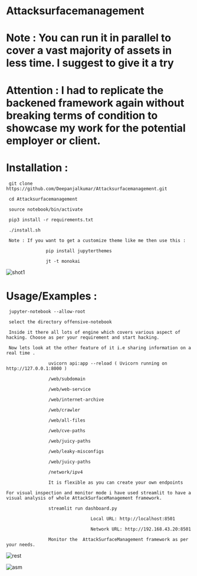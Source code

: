 # Attacksurfacemanagement

# Note : You can run it in parallel to cover a vast majority of assets in less time. I suggest to give it a try

# Attention : I had to replicate the backened framework again without breaking terms of condition to showcase my work for the potential employer or client. 

# Installation :

     git clone https://github.com/Deepanjalkumar/Attacksurfacemanagement.git
     
     cd Attacksurfacemanagement
     
     source notebook/bin/activate
     
     pip3 install -r requirements.txt
     
     ./install.sh
     
     Note : If you want to get a customize theme like me then use this :
     
                   pip install jupyterthemes
                   
                   jt -t monokai
                   
![shot1](https://user-images.githubusercontent.com/55708909/132466189-0a474476-ea62-4851-8826-e19c26f47b23.png)
     
# Usage/Examples :

     jupyter-notebook --allow-root
     
     select the directory offensive-notebook
     
     Inside it there all lots of engine which covers various aspect of hacking. Choose as per your requirement and start hacking.
     
     Now lets look at the other feature of it i.e sharing information on a real time . 
       
                    uvicorn api:app --reload ( Uvicorn running on http://127.0.0.1:8000 )
                    
                    /web/subdomain
                    
                    /web/web-service
                    
                    /web/internet-archive
                    
                    /web/crawler
                    
                    /web/all-files
                    
                    /web/cve-paths
                    
                    /web/juicy-paths
                    
                    /web/leaky-misconfigs
                    
                    /web/juicy-paths
                    
                    /network/ipv4
                    
                    It is flexible as you can create your own endpoints
                    
    For visual inspection and monitor mode i have used streamlit to have a visual analysis of whole AttackSurfaceManagement framework.
    
                    streamlit run dashboard.py
                    
                                    Local URL: http://localhost:8501
  
                                    Network URL: http://192.168.43.20:8501
                                    
                    Monitor the  AttackSurfaceManagement framework as per your needs.
                    
  ![rest](https://user-images.githubusercontent.com/55708909/132473053-247da829-5478-4c83-a614-b625a5459a1d.png)

  ![asm](https://user-images.githubusercontent.com/55708909/132473224-4e4e64b8-8f28-4e3d-a922-018d6430b2ff.png)

